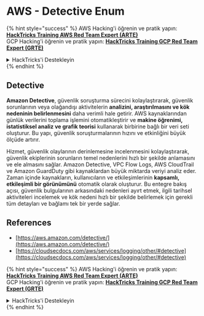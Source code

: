 # AWS - Detective Enum

{% hint style="success" %}
AWS Hacking'i öğrenin ve pratik yapın:<img src="../../../../.gitbook/assets/image (1).png" alt="" data-size="line">[**HackTricks Training AWS Red Team Expert (ARTE)**](https://training.hacktricks.xyz/courses/arte)<img src="../../../../.gitbook/assets/image (1).png" alt="" data-size="line">\
GCP Hacking'i öğrenin ve pratik yapın: <img src="../../../../.gitbook/assets/image (2).png" alt="" data-size="line">[**HackTricks Training GCP Red Team Expert (GRTE)**<img src="../../../../.gitbook/assets/image (2).png" alt="" data-size="line">](https://training.hacktricks.xyz/courses/grte)

<details>

<summary>HackTricks'i Destekleyin</summary>

* [**abonelik planlarını**](https://github.com/sponsors/carlospolop) kontrol edin!
* **💬 [**Discord grubuna**](https://discord.gg/hRep4RUj7f) veya [**telegram grubuna**](https://t.me/peass) katılın ya da **Twitter'da** 🐦 [**@hacktricks\_live**](https://twitter.com/hacktricks\_live)** bizi takip edin.**
* **Hacking ipuçlarını paylaşmak için** [**HackTricks**](https://github.com/carlospolop/hacktricks) ve [**HackTricks Cloud**](https://github.com/carlospolop/hacktricks-cloud) github reposuna PR gönderin.

</details>
{% endhint %}

## Detective

**Amazon Detective**, güvenlik soruşturma sürecini kolaylaştırarak, güvenlik sorunlarının veya olağandışı aktivitelerin **analizini, araştırılmasını ve kök nedeninin belirlenmesini** daha verimli hale getirir. AWS kaynaklarından günlük verilerini toplama işlemini otomatikleştirir ve **makine öğrenimi, istatistiksel analiz ve grafik teorisi** kullanarak birbirine bağlı bir veri seti oluşturur. Bu yapı, güvenlik soruşturmalarının hızını ve etkinliğini büyük ölçüde artırır.

Hizmet, güvenlik olaylarının derinlemesine incelenmesini kolaylaştırarak, güvenlik ekiplerinin sorunların temel nedenlerini hızlı bir şekilde anlamasını ve ele almasını sağlar. Amazon Detective, VPC Flow Logs, AWS CloudTrail ve Amazon GuardDuty gibi kaynaklardan büyük miktarda veriyi analiz eder. Zaman içinde kaynakların, kullanıcıların ve etkileşimlerinin **kapsamlı, etkileşimli bir görünümünü** otomatik olarak oluşturur. Bu entegre bakış açısı, güvenlik bulgularının arkasındaki nedenleri ayırt etmek, ilgili tarihsel aktiviteleri incelemek ve kök nedeni hızlı bir şekilde belirlemek için gerekli tüm detayları ve bağlamı tek bir yerde sağlar.

## References

* [https://aws.amazon.com/detective/](https://aws.amazon.com/detective/)
* [https://cloudsecdocs.com/aws/services/logging/other/#detective](https://cloudsecdocs.com/aws/services/logging/other/#detective)

{% hint style="success" %}
AWS Hacking'i öğrenin ve pratik yapın:<img src="../../../../.gitbook/assets/image (1).png" alt="" data-size="line">[**HackTricks Training AWS Red Team Expert (ARTE)**](https://training.hacktricks.xyz/courses/arte)<img src="../../../../.gitbook/assets/image (1).png" alt="" data-size="line">\
GCP Hacking'i öğrenin ve pratik yapın: <img src="../../../../.gitbook/assets/image (2).png" alt="" data-size="line">[**HackTricks Training GCP Red Team Expert (GRTE)**<img src="../../../../.gitbook/assets/image (2).png" alt="" data-size="line">](https://training.hacktricks.xyz/courses/grte)

<details>

<summary>HackTricks'i Destekleyin</summary>

* [**abonelik planlarını**](https://github.com/sponsors/carlospolop) kontrol edin!
* **💬 [**Discord grubuna**](https://discord.gg/hRep4RUj7f) veya [**telegram grubuna**](https://t.me/peass) katılın ya da **Twitter'da** 🐦 [**@hacktricks\_live**](https://twitter.com/hacktricks\_live)** bizi takip edin.**
* **Hacking ipuçlarını paylaşmak için** [**HackTricks**](https://github.com/carlospolop/hacktricks) ve [**HackTricks Cloud**](https://github.com/carlospolop/hacktricks-cloud) github reposuna PR gönderin.

</details>
{% endhint %}
